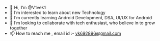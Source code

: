 - 👋 Hi, I’m @V1vek1
- 👀 I’m interested to learn about new Technology
- 🌱 I’m currently learning Android Development, DSA, UI/UX for Android
- 💞️ I’m looking to collaborate with tech enthusiast, who believe in to grow together 
- 📫 How to reach me , email id :- vk692896@gmail.com

<!---
V1vek1/V1vek1 is a ✨ special ✨ repository because its `README.md` (this file) appears on your GitHub profile.
You can click the Preview link to take a look at your changes.
--->
